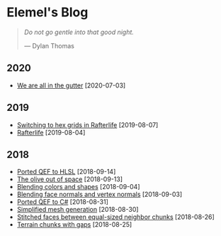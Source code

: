 # Elemel's Blog

> *Do not go gentle into that good night.*
>
> &mdash; Dylan Thomas


## 2020

- [We are all in the gutter](2020/07/03/README.md) [2020-07-03]


## 2019

- [Switching to hex grids in Rafterlife](2019/08/07/README.md) [2019-08-07]
- [Rafterlife](2019/08/04/README.md) [2019-08-04]


## 2018

- [Ported QEF to HLSL](2018/09/14/README.md) [2018-09-14]
- [The olive out of space](2018/09/13/README.md) [2018-09-13]
- [Blending colors and shapes](2018/09/04/README.md) [2018-09-04]
- [Blending face normals and vertex normals](2018/09/03/README.md) [2018-09-03]
- [Ported QEF to C#](2018/08/31/README.md) [2018-08-31]
- [Simplified mesh generation](2018/08/30/README.md) [2018-08-30]
- [Stitched faces between equal-sized neighbor chunks](2018/08/26/README.md) [2018-08-26]
- [Terrain chunks with gaps](2018/08/25/README.md) [2018-08-25]
